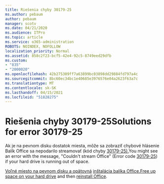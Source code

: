 ```yaml
---
title: Riešenia chyby 30179-25
ms.author: pebaum
author: pebaum
manager: scotv
ms.date: 04/21/2020
ms.audience: ITPro
ms.topic: article
ms.service: o365-administration
ROBOTS: NOINDEX, NOFOLLOW
localization_priority: Normal
ms.assetid: 858c2f23-bcf5-42e4-92c5-8749eed29dfb
ms.custom:
- "835"
- "2000020"
ms.openlocfilehash: 42b275309ff7a63899bc03898dd29884fd797a4c
ms.sourcegitcommit: 8bc60ec34bc1e40685e3976576e04a2623f63a7c
ms.translationtype: MT
ms.contentlocale: sk-SK
ms.lasthandoff: 04/15/2021
ms.locfileid: "51828275"
---
```

# <a name="solutions-for-error-30179-25"></a><span data-ttu-id="a80a2-102">Riešenia chyby 30179-25</span><span class="sxs-lookup"><span data-stu-id="a80a2-102">Solutions for error 30179-25</span></span>

<span data-ttu-id="a80a2-103">Ak je na pevnom disku dostatok miesta, môže sa zobraziť chybové hlásenie Balík Office sa nepodarilo streamovať (kód chyby [30179-25).](https://support.office.com/article/e40d3c7d-98f6-4284-94a0-882beaa44593?wt.mc_id=Alchemy_ClientDIA)</span><span class="sxs-lookup"><span data-stu-id="a80a2-103">You might see an error with the message, "Couldn't stream Office" (Error code [30179-25](https://support.office.com/article/e40d3c7d-98f6-4284-94a0-882beaa44593?wt.mc_id=Alchemy_ClientDIA)) if your hard drive is running out of space.</span></span>
  
<span data-ttu-id="a80a2-104">[Voľné miesto na pevnom disku a opätovná](https://support.microsoft.com/help/12425/windows-10-free-up-drive-space) [inštalácia balíka Office.](https://portal.office.com/OLS/MySoftware.aspx)</span><span class="sxs-lookup"><span data-stu-id="a80a2-104">[Free up space on your hard drive](https://support.microsoft.com/help/12425/windows-10-free-up-drive-space) and then [reinstall Office](https://portal.office.com/OLS/MySoftware.aspx).</span></span>
  